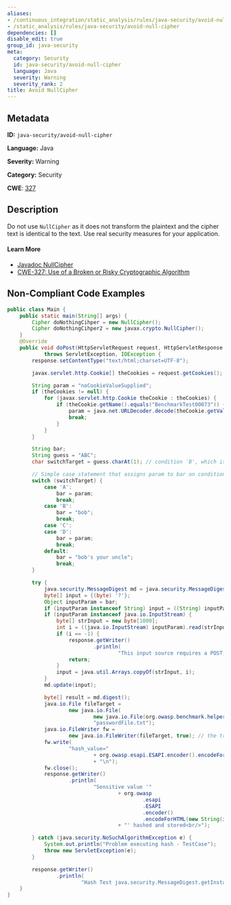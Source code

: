 ```yaml
---
aliases:
- /continuous_integration/static_analysis/rules/java-security/avoid-null-cipher
- /static_analysis/rules/java-security/avoid-null-cipher
dependencies: []
disable_edit: true
group_id: java-security
meta:
  category: Security
  id: java-security/avoid-null-cipher
  language: Java
  severity: Warning
  severity_rank: 2
title: Avoid NullCipher
---
```

<!--  SOURCED FROM https://github.com/DataDog/datadog-static-analyzer-rule-docs -->


## Metadata
**ID:** `java-security/avoid-null-cipher`

**Language:** Java

**Severity:** Warning

**Category:** Security

**CWE**: [327](https://cwe.mitre.org/data/definitions/327.html)

## Description
Do not use `NullCipher` as it does not transform the plaintext and the cipher text is identical to the text. Use real security measures for your application.

#### Learn More

 - [Javadoc NullCipher](https://docs.oracle.com/javase/8/docs/api///javax/crypto/NullCipher.html)
 - [CWE-327: Use of a Broken or Risky Cryptographic Algorithm](https://cwe.mitre.org/data/definitions/327.html)

## Non-Compliant Code Examples
```java
public class Main {
    public static main(String[] args) {
        Cipher doNothingCihper = new NullCipher();
        Cipher doNothingCihper2 = new javax.crypto.NullCipher();
    }
    @Override
    public void doPost(HttpServletRequest request, HttpServletResponse response)
            throws ServletException, IOException {
        response.setContentType("text/html;charset=UTF-8");

        javax.servlet.http.Cookie[] theCookies = request.getCookies();

        String param = "noCookieValueSupplied";
        if (theCookies != null) {
            for (javax.servlet.http.Cookie theCookie : theCookies) {
                if (theCookie.getName().equals("BenchmarkTest00073")) {
                    param = java.net.URLDecoder.decode(theCookie.getValue(), "UTF-8");
                    break;
                }
            }
        }

        String bar;
        String guess = "ABC";
        char switchTarget = guess.charAt(1); // condition 'B', which is safe

        // Simple case statement that assigns param to bar on conditions 'A', 'C', or 'D'
        switch (switchTarget) {
            case 'A':
                bar = param;
                break;
            case 'B':
                bar = "bob";
                break;
            case 'C':
            case 'D':
                bar = param;
                break;
            default:
                bar = "bob's your uncle";
                break;
        }

        try {
            java.security.MessageDigest md = java.security.MessageDigest.getInstance("MD5");
            byte[] input = {(byte) '?'};
            Object inputParam = bar;
            if (inputParam instanceof String) input = ((String) inputParam).getBytes();
            if (inputParam instanceof java.io.InputStream) {
                byte[] strInput = new byte[1000];
                int i = ((java.io.InputStream) inputParam).read(strInput);
                if (i == -1) {
                    response.getWriter()
                            .println(
                                    "This input source requires a POST, not a GET. Incompatible UI for the InputStream source.");
                    return;
                }
                input = java.util.Arrays.copyOf(strInput, i);
            }
            md.update(input);

            byte[] result = md.digest();
            java.io.File fileTarget =
                    new java.io.File(
                            new java.io.File(org.owasp.benchmark.helpers.Utils.TESTFILES_DIR),
                            "passwordFile.txt");
            java.io.FileWriter fw =
                    new java.io.FileWriter(fileTarget, true); // the true will append the new data
            fw.write(
                    "hash_value="
                            + org.owasp.esapi.ESAPI.encoder().encodeForBase64(result, true)
                            + "\n");
            fw.close();
            response.getWriter()
                    .println(
                            "Sensitive value '"
                                    + org.owasp
                                            .esapi
                                            .ESAPI
                                            .encoder()
                                            .encodeForHTML(new String(input))
                                    + "' hashed and stored<br/>");

        } catch (java.security.NoSuchAlgorithmException e) {
            System.out.println("Problem executing hash - TestCase");
            throw new ServletException(e);
        }

        response.getWriter()
                .println(
                        "Hash Test java.security.MessageDigest.getInstance(java.lang.String) executed");
    }
}
```
